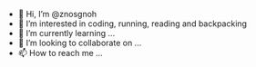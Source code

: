 - 👋 Hi, I’m @znosgnoh
- 👀 I’m interested in coding, running, reading and backpacking
- 🌱 I’m currently learning ...
- 💞️ I’m looking to collaborate on ...
- 📫 How to reach me ...

<!---
znosgnoh/znosgnoh is a ✨ special ✨ repository because its `README.md` (this file) appears on your GitHub profile.
You can click the Preview link to take a look at your changes.
--->
